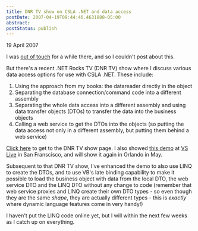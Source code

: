 ```yaml
---
title: DNR TV show on CSLA .NET and data access
postDate: 2007-04-19T09:44:40.4631888-05:00
abstract: 
postStatus: publish
---
```

19 April 2007

I was [out of touch](http://www.lhotka.net/weblog/HealthWoes.aspx) for a while there, and so I couldn't post about this.

But there's a recent .NET Rocks TV (DNR TV) show where I discuss various data access options for use with CSLA .NET. These include:

1. Using the approach from my books: the datareader directly in the object
2. Separating the database connection/command code into a different assembly
3. Separating the whole data access into a different assembly and using data transfer objects (DTOs) to transfer the data into the business objects
4. Calling a web service to get the DTOs into the objects (so putting the data access not only in a different assembly, but putting them behind a web service)


[Click here](http://www.dnrtv.com/default.aspx?showID=60) to get to the DNR TV show page. I also showed [this demo](http://www.lhotka.net/Article.aspx?area=11&amp;id=65c98c98-f0e0-477d-b45b-7a1e7d5768ee) at [VS Live](http://www.vslive.com) in San Franscisco, and will show it again in Orlando in May.

Subsequent to that DNR TV show, I've enhanced the demo to also use LINQ to create the DTOs, and to use VB's late binding capability to make it possible to load the business object with data from the local DTO, the web service DTO and the LINQ DTO without any change to code (remember that web service proxies and LINQ create their own DTO types - so even though they are the same *shape*, they are actually different types - this is *exactly* where dynamic language features come in very handy!)

I haven't put the LINQ code online yet, but I will within the next few weeks as I catch up on everything.
